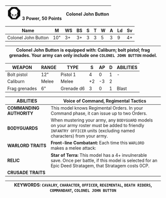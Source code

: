 | ![HQ](hq.png "HQ") 3 Power, 50 Points | Colonel John Button |
|----------------------------------|---------------------|

| Name                | M   | WS | BS | S | T | W | A | Ld | Sv |
|---------------------|-----|----|----|---|---|---|---|----|----|
| Colonel John Button | 10" | 3+ | 3+ | 3 | 3 | 5 | 3 | 9  | 4+ |

| Colonel John Button is equipped with: Caliburn; bolt pistol; frag grenades. Your army can only include one `COLONEL JOHN BUTTON` model. |
|-----------------------------------------------------------------------------------------------------------------------------------------|

| WEAPON        | RANGE | TYPE       | S  | AP | D | ABILITIES |
|---------------|-------|------------|----|----|---|-----------|
| Bolt pistol   | 12"   | Pistol 1   | 4  | 0  | 1 | -         |
| Caliburn      | Melee | Melee      | +2 | -3 | 2 |           |
| Frag grenades | 6"    | Grenade d6 | 3  | 0  | 1 | Blast     |

| **ABILITIES**            | **Voice of Command**, **Regimental Tactics**                                                                                                                         |
|--------------------------|----------------------------------------------------------------------------------------------------------------------------------------------------------------------|
| **COMMANDING AUTHORITY** | This model knows Regimental Orders. In your Command phase, it can issue up to two Orders.                                                                            |
| **BODYGUARDS**           | When mustering your army, any `BODYGUARD` models on your army roster must be added to friendly `INFANTRY OFFICER` units (excluding named characters) from your army. |
| **WARLORD TRAITS**       | **Front-line Combatant:** Each time this `WARLORD` makes a melee attack:                                                                                             |
| **RELIC**                | **Star of Terra:** This model has a 4+ invulnerable save. Once per battle, if this model is selected for an Epic Deed Stratagem, that Stratagem costs 0CP.           |
| **CRUSADE TRAITS**       |                                                                                                                                                                      |

	
 KEYWORDS: `CAVALRY`, `CHARACTER`, `OFFICER`, `REGIMENTAL`, `DEATH RIDERS`, `COMMANDANT`, `COLONEL JOHN BUTTON` |
|--------------------------------------------------------------------------------------------------------------------------------------------------------------------------|
